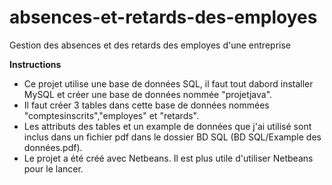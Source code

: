 # absences-et-retards-des-employes
Gestion des absences et des retards des employes d'une entreprise

**Instructions**
- Ce projet utilise une base de données SQL, il faut tout dabord installer MySQL et créer une base de données nommée "projetjava".
- Il faut créer 3 tables dans cette base de données nommées "comptesinscrits","employes" et "retards".
- Les attributs des tables et un example de données que j'ai utilisé sont inclus dans un fichier pdf dans le dossier BD SQL (BD SQL/Example des données.pdf).
- Le projet a été créé avec Netbeans. Il est plus utile d'utiliser Netbeans pour le lancer.
